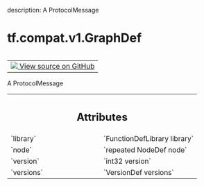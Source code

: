 description: A ProtocolMessage

<div itemscope itemtype="http://developers.google.com/ReferenceObject">
<meta itemprop="name" content="tf.compat.v1.GraphDef" />
<meta itemprop="path" content="Stable" />
</div>

# tf.compat.v1.GraphDef

<!-- Insert buttons and diff -->

<table class="tfo-notebook-buttons tfo-api nocontent" align="left">
<td>
  <a target="_blank" href="https://github.com/tensorflow/tensorflow/blob/r2.2/tensorflow/core/framework/graph.proto">
    <img src="https://www.tensorflow.org/images/GitHub-Mark-32px.png" />
    View source on GitHub
  </a>
</td>
</table>



A ProtocolMessage

<!-- Placeholder for "Used in" -->




<!-- Tabular view -->
 <table class="responsive fixed orange">
<colgroup><col width="214px"><col></colgroup>
<tr><th colspan="2"><h2 class="add-link">Attributes</h2></th></tr>

<tr>
<td>
`library`
</td>
<td>
`FunctionDefLibrary library`
</td>
</tr><tr>
<td>
`node`
</td>
<td>
`repeated NodeDef node`
</td>
</tr><tr>
<td>
`version`
</td>
<td>
`int32 version`
</td>
</tr><tr>
<td>
`versions`
</td>
<td>
`VersionDef versions`
</td>
</tr>
</table>



